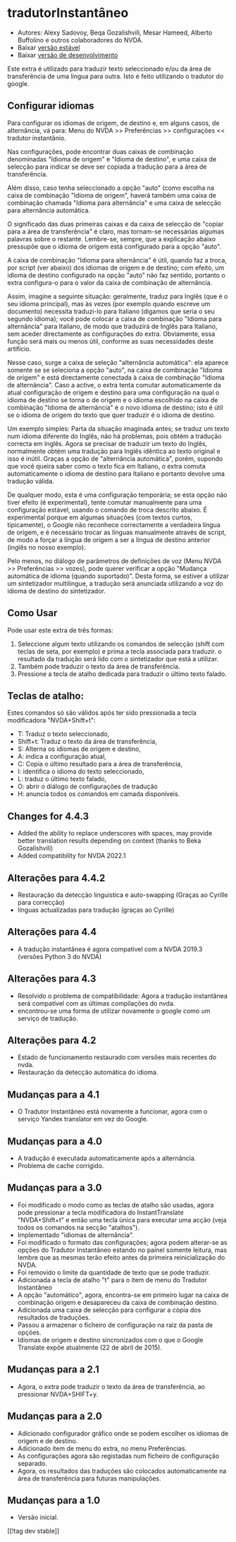# tradutorInstantâneo #

* Autores: Alexy Sadovoy, Beqa Gozalishvili, Mesar Hameed, Alberto Buffolino
  e outros colaboradores do NVDA.
* Baixar [versão estável][1]
* Baixar [versão de desenvolvimento][2]

Este extra é utilizado para traduzir texto seleccionado e/ou da área de
transferência de uma língua para outra.  Isto é feito utilizando o tradutor
do google.

## Configurar idiomas ##
Para configurar os idiomas de origem, de destino e, em alguns casos, de alternância, vá para: Menu do NVDA >> Preferências >> configurações << tradutor instantânio.

Nas configurações, pode encontrar duas caixas de combinação denominadas
"Idioma de origem" e "Idioma de destino", e uma caixa de selecção para
indicar se deve ser copiada a tradução para a área de transferência.

Além disso, caso tenha seleccionado a opção "auto" (como escolha na caixa de
combinação "Idioma de origem", haverá também uma caixa de combinação chamada
"Idioma para alternância" e uma caixa de selecção para alternância
automática.

O significado das duas primeiras caixas e da caixa de selecção de "copiar
para a área de transferência" é claro, mas tornam-se necessárias algumas
palavras sobre o restante. Lembre-se, sempre, que a explicação abaixo
pressupõe que o idioma de origem está configurado para a opção "auto".

A caixa de combinação "Idioma para alternância" é útil, quando faz a troca,
por script (ver abaixo) dos idiomas de origem e de destino; com efeito, um
idioma de destino configurado na opção "auto" não faz sentido, portanto o
extra configura-o para o valor da caixa de combinação de alternância.

Assim, imagine a seguinte situação: geralmente, traduz para Inglês (que é o
seu idioma principal), mas às vezes (por exemplo quando escreve um
documento) necessita traduzi-lo para Italiano (digamos que seria o seu
segundo idioma); você pode colocar a caixa de combinação "Idioma para
alternância" para Italiano, de modo que traduzirá de Inglês para Italiano,
sem aceder directamente as configurações do extra. Obviamente, essa função
será mais ou menos útil, conforme as suas necessidades deste artifício.

Nesse caso, surge a caixa de seleção "alternância automática": ela aparece
somente se se seleciona a opção "auto", na caixa de combinação "Idioma de
origem" e está directamente conectada à caixa de combinação "Idioma de
alternância". Caso a active, o extra tenta comutar automaticamente da atual
configuração de origem e destino para uma configuração na qual o idioma de
destino se torna o de origem e o idioma escolhido na caixa de combinação
"Idioma  de alternância" é o novo idioma de destino; isto é útil se o idioma
de origem do texto que quer traduzir é o idioma de destino.

Um exemplo simples: Parta da situação imaginada antes; se traduz um texto
num idioma diferente do Inglês, não há problemas, pois obtém a tradução
correcta em Inglês. Agora se precisar de traduzir um texto do Inglês,
normalmente obtém uma tradução para Inglês idêntica ao texto original e isso
é inútil. Graças a opção de "alternância automática", porém, supondo que
você queira saber como o texto fica em Italiano, o extra comuta
automaticamente o idioma de destino para Italiano e portanto devolve uma
tradução válida.

De qualquer modo, esta é uma configuração temporária; se esta opção não
tiver efeito (é experimental), tente comutar manualmente para uma
configuração estável, usando o comando de troca descrito abaixo. É
experimental porque em algumas situações (com textos curtos, tipicamente), o
Google não reconhece correctamente a verdadeira língua de origem, e é
necessário trocar as línguas manualmente através de script, de modo a forçar
a língua de origem a ser a língua de destino anterior (inglês no nosso
exemplo).

Pelo menos, no diálogo de parâmetros de definições de voz (Menu NVDA >> Preferências >> vozes), pode querer verificar a opção "Mudança automática de idioma (quando suportado)". Desta forma, se estiver a utilizar um sintetizador multilingue, a tradução será anunciada utilizando a voz do idioma de destino do sintetizador.

## Como Usar ##
Pode usar este extra de três formas:

1. Seleccione algum texto utilizando os comandos de selecção (shift com
   teclas de seta, por exemplo) e prima a tecla associada para traduzir. o
   resultado da tradução será lido com o sintetizador que está a utilizar.
2. Também pode traduzir o texto da área de transferência.
3. Pressione a tecla de atalho dedicada para traduzir o último texto falado.

## Teclas de atalho: ##
Estes comandos só são válidos após ter sido pressionada a tecla modificadora
"NVDA+Shift+t":

* T: Traduz o texto seleccionado,
* Shift+t: Traduz o texto da área de transferência,
* S: Alterna os idiomas de origem e destino,
* A: indica a configuração atual,
* C: Copia o último resultado para a área de transferência,
* I: identifica o idioma do texto seleccionado,
* L: traduz o último texto falado,
* O: abrir o diálogo de configurações de tradução
* H: anuncia todos os comandos em camada disponíveis.

## Changes for 4.4.3 ##
* Added the ability to replace underscores with spaces, may provide better
  translation results depending on context (thanks to Beka Gozalishvili)
* Added compatibility for NVDA 2022.1

## Alterações para 4.4.2 ##
* Restauração da detecção linguística e auto-swapping (Graças ao Cyrille
  para correcção)
* línguas actualizadas para tradução (graças ao Cyrille)

## Alterações para 4.4 ##
* A tradução instantânea é agora compatível com a NVDA 2019.3 (versões
  Python 3 do NVDA)

## Alterações para 4.3 ##
* Resolvido o problema de compatibilidade: Agora a tradução instantânea será
  compatível com as últimas compilações do nvda.
* encontrou-se  uma forma de utilizar novamente o google como um serviço de
  tradução.

## Alterações para 4.2 ##
* Estado de funcionamento restaurado com versões mais recentes do nvda.
* Restauração da detecção automática do idioma.

## Mudanças para a 4.1 ##
* O Tradutor Instantâneo está novamente a funcionar, agora com o serviço
  Yandex translator em vez do Google.

## Mudanças para a 4.0 ##
* A tradução é executada automaticamente após a alternância.
* Problema de cache corrigido.

## Mudanças para a 3.0 ##
* Foi modificado o modo como as teclas de atalho são usadas, agora pode
  pressionar a tecla modificadora do InstantTranslate "NVDA+Shift+t" e então
  uma tecla única para executar uma acção (veja todos os comandos na secção
  "atalhos").
* Implementado "idiomas de alternância".
* Foi modificado o formato das configurações; agora podem alterar-se as
  opções do Tradutor Instantâneo estando no painel somente leitura, mas
  lembre que as mesmas terão efeito antes da primeira reinicialização do
  NVDA.
* Foi removido o limite da quantidade de texto que se pode traduzir.
* Adicionada a tecla de atalho "t" para o item de menu do Tradutor
  Instantâneo
* A opção "automático", agora, encontra-se em primeiro lugar na caixa de
  combinação origem e desapareceu da caixa de combinação destino.
* Adicionada uma caixa de selecção para configurar a cópia dos resultados de
  traduções.
* Passou a armazenar o ficheiro de configuração na raíz da pasta de opções.
* Idiomas de origem e destino sincronizados com o que o Google Translate
  expõe atualmente (22 de abril de 2015).


## Mudanças para a 2.1 ##
* Agora, o extra pode traduzir o texto da área de transferência, ao
  pressionar NVDA+SHIFT+y.

## Mudanças para a 2.0 ##
* Adicionado configurador gráfico onde se podem escolher os idiomas de
  origem e de destino.
* Adicionado item de menu do extra, no menu Preferências.
* As configurações agora são registadas num ficheiro de configuração
  separado.
* Agora, os resultados das traduções são colocados automaticamente na área
  de transferência para futuras manipulações.

## Mudanças para a 1.0 ##
* Versão inicial.


[[!tag dev stable]]

[1]: https://addons.nvda-project.org/files/get.php?file=instantTranslate

[2]: https://addons.nvda-project.org/files/get.php?file=it-dev
